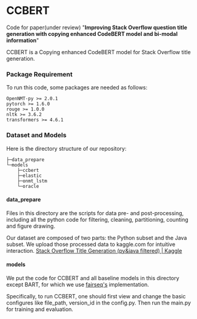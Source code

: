 # CCBERT

Code for paper(under review) "**Improving Stack Overflow question title generation with copying enhanced CodeBERT model and bi-modal information**"

CCBERT is a Copying enhanced CodeBERT model for Stack Overflow title generation.

<!-- ![framework](./figs/framework.png) -->

### Package Requirement

To run this code, some packages are needed as follows:

```
OpenNMT-py >= 2.0.1
pytorch >= 1.6.0
rouge >= 1.0.0
nltk >= 3.6.2
transformers >= 4.6.1
```

### Dataset and Models

Here is the directory structure of our repository:

```
├─data_prepare
└─models
    ├─ccbert
    ├─elastic
    ├─onmt_lstm
    └─oracle
```
#### data_prepare

Files in this directory are the scripts for data pre- and post-processing, including all the python code for filtering, cleaning, partitioning, counting and figure drawing.

Our dataset are composed of two parts: the Python subset and the Java subset. We upload those processed data to kaggle.com for intuitive interaction. [Stack Overflow Title Generation (py&java filtered) | Kaggle](https://www.kaggle.com/qwzfj999/stack-overflow-title-generation-pyjava-filtered)

#### models

We put the code for CCBERT  and all baseline models in this directory except BART, for which we use [fairseq's](https://github.com/pytorch/fairseq/tree/master/examples/bart) implementation.

Specifically, to run CCBERT, one should first view and change the basic configures like file_path, version_id in the config.py. Then run the main.py for training and evaluation.
